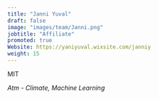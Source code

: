 ```yaml
---
title: "Janni Yuval"
draft: false
image: "images/team/Janni.png"
jobtitle: "Affiliate"
promoted: true
Website: https://yaniyuval.wixsite.com/janniy
weight: 15
---
```


MIT

*Atm -  Climate, Machine Learning*
